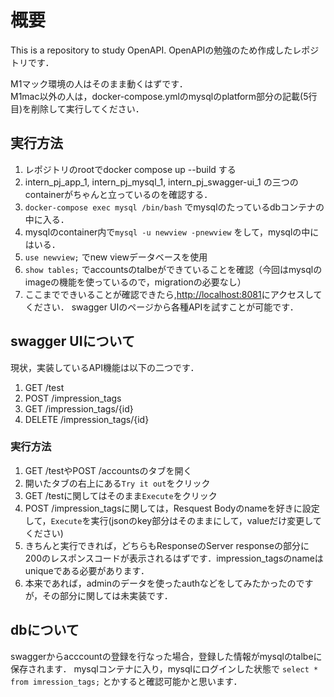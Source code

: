 # 概要
This is a repository to study OpenAPI.
OpenAPIの勉強のため作成したレポジトリです．

M1マック環境の人はそのまま動くはずです．  
M1mac以外の人は，docker-compose.ymlのmysqlのplatform部分の記載(5行目)を削除して実行してください．

## 実行方法
1. レポジトリのrootでdocker compose up --build する
2. intern_pj_app_1, intern_pj_mysql_1, intern_pj_swagger-ui_1 の三つのcontainerがちゃんと立っているのを確認する．
3. `docker-compose exec mysql /bin/bash` でmysqlのたっているdbコンテナの中に入る．
4. mysqlのcontainer内で`mysql -u newview -pnewview` をして，mysqlの中にはいる．
5. `use newview;` でnew viewデータベースを使用
6. `show tables;` でaccountsのtalbeができていることを確認（今回はmysqlのimageの機能を使っているので，migrationの必要なし）
7. ここまでできいることが確認できたら,[http://localhost:8081](http://localhost:8081)にアクセスしてください．
swagger UIのページから各種APIを試すことが可能です．


## swagger UIについて
現状，実装しているAPI機能は以下の二つです．
1. GET /test
2. POST /impression_tags
3. GET /impression_tags/{id}
4. DELETE /impression_tags/{id}

### 実行方法
1. GET /testやPOST /accountsのタブを開く
2. 開いたタブの右上にある`Try it out`をクリック
3. GET /testに関してはそのまま`Execute`をクリック
4. POST /impression_tagsに関しては，Resquest Bodyのnameを好きに設定して，`Execute`を実行(jsonのkey部分はそのままにして，valueだけ変更してください)
5. きちんと実行できれば，どちらもResponseのServer responseの部分に200のレスポンスコードが表示されるはずです．impression_tagsのnameはuniqueである必要があります．
6. 本来であれば，adminのデータを使ったauthなどをしてみたかったのですが，その部分に関しては未実装です．
   
## dbについて
swaggerからacccountの登録を行なった場合，登録した情報がmysqlのtalbeに保存されます．
mysqlコンテナに入り，mysqlにログインした状態で
`select * from imression_tags;`
とかすると確認可能かと思います．
